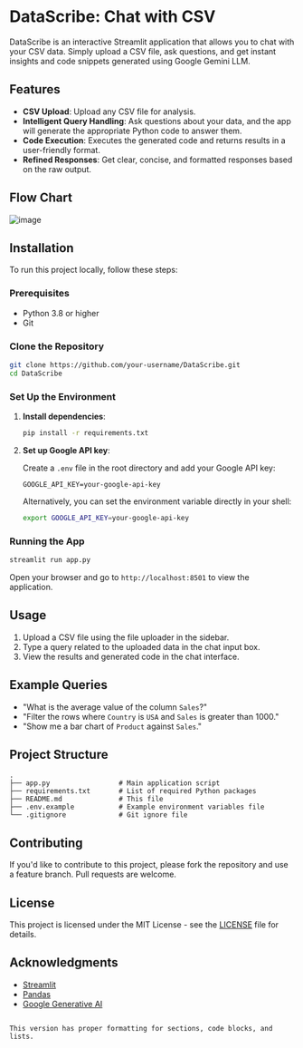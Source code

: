 # DataScribe: Chat with CSV

DataScribe is an interactive Streamlit application that allows you to chat with your CSV data. Simply upload a CSV file, ask questions, and get instant insights and code snippets generated using Google Gemini LLM.

## Features

- **CSV Upload**: Upload any CSV file for analysis.
- **Intelligent Query Handling**: Ask questions about your data, and the app will generate the appropriate Python code to answer them.
- **Code Execution**: Executes the generated code and returns results in a user-friendly format.
- **Refined Responses**: Get clear, concise, and formatted responses based on the raw output.

## Flow Chart
![image](https://github.com/user-attachments/assets/9a68b430-3ba0-4fbc-ae4d-66435d1fc0aa)


## Installation

To run this project locally, follow these steps:

### Prerequisites

- Python 3.8 or higher
- Git

### Clone the Repository

```bash
git clone https://github.com/your-username/DataScribe.git
cd DataScribe
```

### Set Up the Environment

1. **Install dependencies**:

   ```bash
   pip install -r requirements.txt
   ```

2. **Set up Google API key**:

   Create a `.env` file in the root directory and add your Google API key:

   ```plaintext
   GOOGLE_API_KEY=your-google-api-key
   ```

   Alternatively, you can set the environment variable directly in your shell:

   ```bash
   export GOOGLE_API_KEY=your-google-api-key
   ```

### Running the App

```bash
streamlit run app.py
```

Open your browser and go to `http://localhost:8501` to view the application.

## Usage

1. Upload a CSV file using the file uploader in the sidebar.
2. Type a query related to the uploaded data in the chat input box.
3. View the results and generated code in the chat interface.

## Example Queries

- "What is the average value of the column `Sales`?"
- "Filter the rows where `Country` is `USA` and `Sales` is greater than 1000."
- "Show me a bar chart of `Product` against `Sales`."

## Project Structure

```plaintext
.
├── app.py                 # Main application script
├── requirements.txt       # List of required Python packages
├── README.md              # This file
├── .env.example           # Example environment variables file
└── .gitignore             # Git ignore file
```

## Contributing

If you'd like to contribute to this project, please fork the repository and use a feature branch. Pull requests are welcome.

## License

This project is licensed under the MIT License - see the [LICENSE](LICENSE) file for details.

## Acknowledgments

- [Streamlit](https://streamlit.io/)
- [Pandas](https://pandas.pydata.org/)
- [Google Generative AI](https://cloud.google.com/generative-ai)
```

This version has proper formatting for sections, code blocks, and lists.
